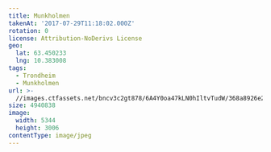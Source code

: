 ```yaml
---
title: Munkholmen
takenAt: '2017-07-29T11:18:02.000Z'
rotation: 0
license: Attribution-NoDerivs License
geo:
  lat: 63.450233
  lng: 10.383008
tags:
  - Trondheim
  - Munkholmen
url: >-
  //images.ctfassets.net/bncv3c2gt878/6A4Y0oa47kLN0hIltvTudW/368a8926e2f2280cc4a4c7df1cc48e0e/munkholmen_36078782112_o
size: 4940838
image:
  width: 5344
  height: 3006
contentType: image/jpeg
---
```


